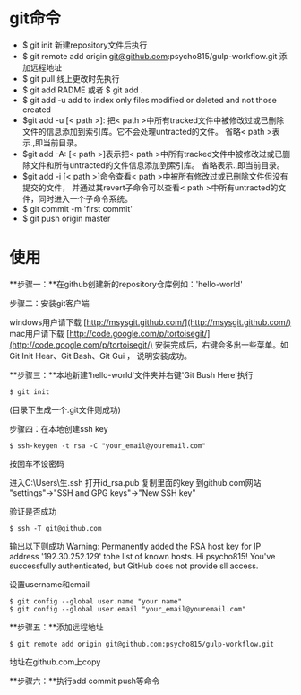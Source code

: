 # git命令

- $ git init 新建repository文件后执行 
- $ git remote add origin git@github.com:psycho815/gulp-workflow.git 添加远程地址
- $ git pull 线上更改时先执行 
- $ git add RADME 或者  $ git add .  
- $ git add -u   add to index only files modified or deleted and not those created 
- $git add -u [< path >]: 把< path >中所有tracked文件中被修改过或已删除文件的信息添加到索引库。它不会处理untracted的文件。
省略< path >表示.,即当前目录。
- $git add -A: [< path >]表示把< path >中所有tracked文件中被修改过或已删除文件和所有untracted的文件信息添加到索引库。
省略<path>表示.,即当前目录。
- $git add -i [< path >]命令查看< path >中被所有修改过或已删除文件但没有提交的文件，
并通过其revert子命令可以查看< path >中所有untracted的文件，同时进入一个子命令系统。
- $ git commit -m 'first commit'
- $ git push origin master

# 使用

**步骤一：**在github创建新的repository仓库例如：'hello-world'

步骤二：安装git客户端 

windows用户请下载 [http://msysgit.github.com/](http://msysgit.github.com/)
mac用户请下载 [http://code.google.com/p/tortoisegit/](http://code.google.com/p/tortoisegit/)
安装完成后，右键会多出一些菜单。如 Git Init Hear、Git Bash、Git Gui ， 说明安装成功。

**步骤三：**本地新建'hello-world'文件夹并右键'Git Bush Here'执行

    $ git init
(目录下生成一个.git文件则成功)

步骤四：在本地创建ssh key

    $ ssh-keygen -t rsa -C "your_email@youremail.com"
 按回车不设密码

 进入C:\Users\生\.ssh 打开id_rsa.pub 复制里面的key 
 到github.com网站 "settings"→"SSH and GPG keys"→"New SSH key"

验证是否成功

    $ ssh -T git@github.com
输出以下则成功
Warning: Permanently added the RSA host key for IP address '192.30.252.129' tohe list of known hosts.
Hi psycho815! You've successfully authenticated, but GitHub does not provide sll access.

设置username和email

    $ git config --global user.name "your name"
    $ git config --global user.email "your_email@youremail.com"

**步骤五：**添加远程地址

    $ git remote add origin git@github.com:psycho815/gulp-workflow.git
地址在github.com上copy

**步骤六：**执行add commit push等命令


